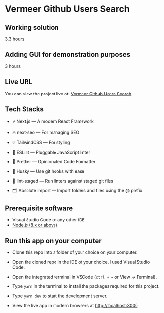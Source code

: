 # Vermeer Github Users Search

## Working solution

3.3 hours

## Adding GUI for demonstration purposes

3 hours

## Live URL

You can view the project live at: [Vermeer Github Users Search](https://vermeer-github-users-search.dankore.com).

## Tech Stacks

- ⚡ Next.js — A modern React Framework

- 🔥 next-seo — For managing SEO
- 💡 TailwindCSS — For styling
- 📏 ESLint — Pluggable JavaScript linter
- 💖 Prettier — Opinionated Code Formatter
- 🐶 Husky — Use git hooks with ease
- 🚫 lint-staged — Run linters against staged git files
- 🗂 Absolute import — Import folders and files using the @ prefix

## Prerequisite software

- Visual Studio Code or any other IDE
- [Node.js (8.x or above)](https://nodejs.org/en/download/)

## Run this app on your computer

- Clone this repo into a folder of your choice on your computer.
- Open the cloned repo in the IDE of your choice. I used Visual Studio Code.
- Open the integrated terminal in VSCode (`ctrl + ~` or View -> Terminal).

- Type `yarn` in the terminal to install the packages required for this project.
- Type `yarn dev` to start the development server.
- View the live app in modern browsers at <http://localhost:3000>.

